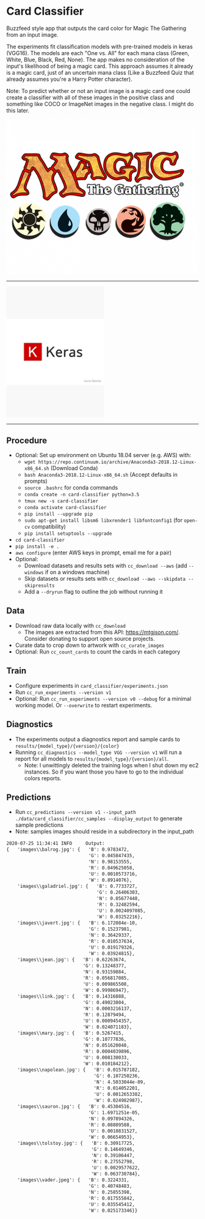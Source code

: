# Card Classifier

Buzzfeed style app that outputs the card color for Magic The Gathering from an input image. 

The experiments fit classification models with pre-trained models in keras (VGG16). The models are each "One vs. All" 
for each mana class (Green, White, Blue, Black, Red, None). The app makes no consideration of the input's likelihood of 
being a magic card. This approach assumes it already is a magic card, just of an uncertain mana class (Like a Buzzfeed 
Quiz that already assumes you're a Harry Potter character).

Note: To predict whether or not an input image is a magic card one could create a classifier with all of these images 
in the positive class and something like COCO or ImageNet images in the negative class. I might do this later.

<img src="/docs/mtg_logo.png" alt="MTG Logo" width="512">

---
<p>
    <img src="docs/keras_logo.png" alt="Keras Logo" width="256">
</p>

---

## Procedure

- Optional: Set up environment on Ubuntu 18.04 server (e.g. AWS) with:
    - `wget https://repo.continuum.io/archive/Anaconda3-2018.12-Linux-x86_64.sh` (Download Conda)
    - `bash Anaconda3-2018.12-Linux-x86_64.sh` (Accept defaults in prompts)
    - `source .bashrc` for conda commands
    - `conda create -n card-classifier python=3.5`
    - `tmux new -s card-classifier`
    - `conda activate card-classifier` 
    - `pip install --upgrade pip`
    - `sudo apt-get install libsm6 libxrender1 libfontconfig1` (for `open-cv` compatibility)
    - `pip install setuptools --upgrade`
- `cd card-classifier`
- `pip install -e .`
- `aws configure` (enter AWS keys in prompt, email me for a pair)
- Optional: 
    - Download datasets and results sets with `cc_download --aws` (add `--windows` if on a windows machine)
    - Skip datasets or results sets with `cc_download --aws --skipdata --skipresults`
    - Add a `--dryrun` flag to outline the job without running it
    

## Data

- Download raw data locally with `cc_download`
    - The images are extracted from this API: https://mtgjson.com/. Consider donating to support open source projects.
- Curate data to crop down to artwork with `cc_curate_images`
- Optional: Run `cc_count_cards` to count the cards in each category

## Train

- Configure experiments in `card_classifier/experiments.json`
- Run `cc_run_experiments --version v1`
- Optional: Run `cc_run_experiments --version v0 --debug` for a minimal working model. Or `--overwrite` to restart 
experiments.

## Diagnostics

- The experiments output a diagnostics report and sample cards to `results/{model_type}/{version}/{color}`
- Running `cc_diagnostics --model_type VGG --version v1` will run a report for all models to 
`results/{model_type}/{version}/all`. 
    - Note: I unwittingly deleted the training logs when I shut down my ec2 instances. So if you want those you have to 
    go to the individual colors reports. 

## Predictions

- Run `cc_predictions --version v1 --input_path ./data/card_classifier/cc_samples --display_output` 
to generate sample predictions
- Note: samples images should reside in a subdirectory in the input_path
```
2020-07-25 11:34:41 INFO     Output:
{   'images\\balrog.jpg': {   'B': 0.9783472,
                              'G': 0.045847435,
                              'N': 0.98153555,
                              'R': 0.049625058,
                              'U': 0.0010573716,
                              'W': 0.8914076},
    'images\\galadriel.jpg': {   'B': 0.7733727,
                                 'G': 0.26406303,
                                 'N': 0.05677448,
                                 'R': 0.32482594,
                                 'U': 0.0024097085,
                                 'W': 0.03252216},
    'images\\javert.jpg': {   'B': 6.172084e-10,
                              'G': 0.15237981,
                              'N': 0.36429337,
                              'R': 0.010537634,
                              'U': 0.019179326,
                              'W': 0.03924815},
    'images\\jean.jpg': {   'B': 0.62263674,
                            'G': 0.13248377,
                            'N': 0.93159884,
                            'R': 0.056817085,
                            'U': 0.009865508,
                            'W': 0.99986947},
    'images\\link.jpg': {   'B': 0.14316888,
                            'G': 0.49023804,
                            'N': 0.0003216137,
                            'R': 0.12879494,
                            'U': 0.0009454357,
                            'W': 0.024071183},
    'images\\mary.jpg': {   'B': 0.5267415,
                            'G': 0.10777836,
                            'N': 0.051620048,
                            'R': 0.0004039896,
                            'U': 0.008130033,
                            'W': 0.010184212},
    'images\\napolean.jpg': {   'B': 0.015787182,
                                'G': 0.107250236,
                                'N': 4.5033044e-09,
                                'R': 0.014052201,
                                'U': 0.0012653382,
                                'W': 0.024982987},
    'images\\sauron.jpg': {   'B': 0.45304516,
                              'G': 1.6971251e-05,
                              'N': 0.097894326,
                              'R': 0.08809588,
                              'U': 0.0010831527,
                              'W': 0.06654953},
    'images\\tolstoy.jpg': {   'B': 0.30917725,
                               'G': 0.14649346,
                               'N': 0.39106447,
                               'R': 0.27552798,
                               'U': 0.0029577622,
                               'W': 0.063730784},
    'images\\vader.jpeg': {   'B': 0.3224331,
                              'G': 0.40748483,
                              'N': 0.25855398,
                              'R': 0.017555842,
                              'U': 0.035545412,
                              'W': 0.025173346}}
```

